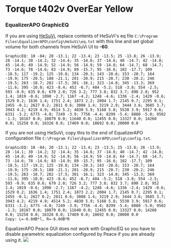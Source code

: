 # Torque t402v OverEar Yellow
### EqualizerAPO GraphicEQ
If you are using [HeSuVi](https://sourceforge.net/projects/hesuvi/), replace contents of HeSuVi's eq file `C:\Program Files\EqualizerAPO\config\HeSuVi\eq.txt` with this line and set global volume for both channels from HeSuVi UI to **-60**.
```
GraphicEQ: 10 -84; 20 -13.1; 22 -13.4; 23 -13.5; 25 -13.8; 26 -13.9; 28 -14.1; 30 -14.2; 32 -14.4; 35 -14.6; 37 -14.6; 40 -14.7; 42 -14.8; 45 -14.8; 49 -14.9; 52 -14.9; 56 -14.9; 59 -14.8; 64 -14.7; 68 -14.7; 73 -14.6; 78 -14.6; 83 -14.9; 89 -15.7; 95 -16.6; 102 -17.7; 109 -18.5; 117 -19.2; 125 -19.8; 134 -20.3; 143 -20.6; 153 -20.7; 164 -19.9; 175 -20.5; 188 -21.1; 201 -20.9; 215 -20.7; 230 -20.2; 246 -19.5; 263 -18.7; 282 -17.5; 301 -16.1; 323 -14.8; 345 -13.3; 369 -11.6; 395 -10.0; 423 -8.4; 452 -6.7; 484 -5.2; 518 -3.8; 554 -2.5; 593 -0.9; 635 0.6; 679 2.0; 726 3.2; 777 3.8; 832 3.7; 890 2.8; 952 1.4; 1019 -0.6; 1090 -2.7; 1167 -4.2; 1248 -4.6; 1336 -2.4; 1429 -0.6; 1529 0.2; 1636 1.4; 1751 2.4; 1873 2.2; 2004 1.7; 2145 0.7; 2295 0.1; 2455 -0.1; 2627 0.2; 2811 0.6; 3008 1.4; 3219 2.9; 3444 3.6; 3685 3.7; 3943 4.2; 4219 4.9; 4514 5.2; 4830 5.9; 5168 5.8; 5530 3.9; 5917 0.6; 6331 -3.2; 6775 -4.0; 7249 -3.9; 7756 -4.4; 8299 -5.4; 8880 -5.0; 9502 -1.3; 10167 0.0; 10879 0.0; 11640 0.0; 12455 0.0; 13327 0.0; 14260 0.0; 15258 0.0; 16326 0.0; 17469 0.0; 18692 0.0; 20000 0.0
```
If you are not using HeSuVi, copy this to the end of EqualizerAPO configuration file `C:\Program Files\EqualizerAPO\config\config.txt`.
```
GraphicEQ: 10 -84; 20 -13.1; 22 -13.4; 23 -13.5; 25 -13.8; 26 -13.9; 28 -14.1; 30 -14.2; 32 -14.4; 35 -14.6; 37 -14.6; 40 -14.7; 42 -14.8; 45 -14.8; 49 -14.9; 52 -14.9; 56 -14.9; 59 -14.8; 64 -14.7; 68 -14.7; 73 -14.6; 78 -14.6; 83 -14.9; 89 -15.7; 95 -16.6; 102 -17.7; 109 -18.5; 117 -19.2; 125 -19.8; 134 -20.3; 143 -20.6; 153 -20.7; 164 -19.9; 175 -20.5; 188 -21.1; 201 -20.9; 215 -20.7; 230 -20.2; 246 -19.5; 263 -18.7; 282 -17.5; 301 -16.1; 323 -14.8; 345 -13.3; 369 -11.6; 395 -10.0; 423 -8.4; 452 -6.7; 484 -5.2; 518 -3.8; 554 -2.5; 593 -0.9; 635 0.6; 679 2.0; 726 3.2; 777 3.8; 832 3.7; 890 2.8; 952 1.4; 1019 -0.6; 1090 -2.7; 1167 -4.2; 1248 -4.6; 1336 -2.4; 1429 -0.6; 1529 0.2; 1636 1.4; 1751 2.4; 1873 2.2; 2004 1.7; 2145 0.7; 2295 0.1; 2455 -0.1; 2627 0.2; 2811 0.6; 3008 1.4; 3219 2.9; 3444 3.6; 3685 3.7; 3943 4.2; 4219 4.9; 4514 5.2; 4830 5.9; 5168 5.8; 5530 3.9; 5917 0.6; 6331 -3.2; 6775 -4.0; 7249 -3.9; 7756 -4.4; 8299 -5.4; 8880 -5.0; 9502 -1.3; 10167 0.0; 10879 0.0; 11640 0.0; 12455 0.0; 13327 0.0; 14260 0.0; 15258 0.0; 16326 0.0; 17469 0.0; 18692 0.0; 20000 0.0
Copy: L=-6.0dB*l, R=-6.0dB*R
```
EqualizerAPO Peace GUI does not work with GraphicEQ so you have to disable parametric equalization configured by Peace if you are already using it.
![](https://raw.githubusercontent.com/jaakkopasanen/AutoEq/master/results/Headphone.com/innerfidelity/onear/Torque%20t402v%20OverEar%20Yellow/Torque%20t402v%20OverEar%20Yellow.png)
